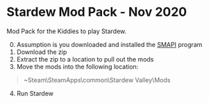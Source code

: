 # Stardew Mod Pack - Nov 2020
Mod Pack for the Kiddies to play Stardew. 

0. Assumption is you downloaded and installed the [SMAPI](https://smapi.io/) program
1. Download the zip
2. Extract the zip to a location to pull out the mods
3. Move the mods into the following location:
> ~Steam\SteamApps\common\Stardew Valley\Mods
4. Run Stardew
